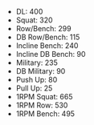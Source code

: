 * DL: 400
*  Squat: 320
*  Row/Bench: 299
*  DB Row/Bench: 115
*  Incline Bench: 240
*  Incline DB Bench: 90
*  Military: 235
*  DB Military: 90
*  Push Up: 80
*  Pull Up: 25
*  1RPM Squat: 665
*  1RPM Row: 530
*  1RPM Bench: 495
